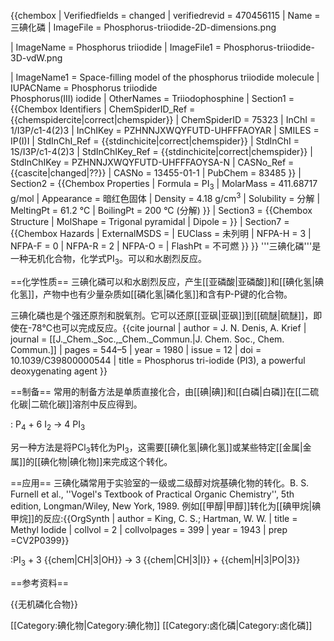 {{chembox
| Verifiedfields = changed
| verifiedrevid = 470456115
|   Name = 三碘化磷
|   ImageFile = Phosphorus-triiodide-2D-dimensions.png
<!-- | ImageSize = 150px -->
|   ImageName = Phosphorus triiodide
|   ImageFile1 = Phosphorus-triiodide-3D-vdW.png
<!-- | ImageSize1 = 150px  -->
|   ImageName1 = Space-filling model of the phosphorus triiodide molecule
|   IUPACName = Phosphorus triiodide<br />Phosphorus(III) iodide
|   OtherNames = Triiodophosphine
| Section1 = {{Chembox Identifiers
|   ChemSpiderID_Ref = {{chemspidercite|correct|chemspider}}
| ChemSpiderID = 75323
| InChI = 1/I3P/c1-4(2)3
| InChIKey = PZHNNJXWQYFUTD-UHFFFAOYAR
| SMILES = IP(I)I
| StdInChI_Ref = {{stdinchicite|correct|chemspider}}
| StdInChI = 1S/I3P/c1-4(2)3
| StdInChIKey_Ref = {{stdinchicite|correct|chemspider}}
| StdInChIKey = PZHNNJXWQYFUTD-UHFFFAOYSA-N
| CASNo_Ref = {{cascite|changed|??}}
| CASNo = 13455-01-1
|   PubChem = 83485
  }}
| Section2 = {{Chembox Properties
|   Formula = PI<sub>3</sub>
|   MolarMass = 411.68717 g/mol
|   Appearance = 暗红色固体
|   Density = 4.18 g/cm<sup>3</sup> 
|   Solubility = 分解
|   MeltingPt = 61.2 °C
|   BoilingPt = 200 °C (分解)
  }}
| Section3 = {{Chembox Structure
|   MolShape = Trigonal pyramidal
|   Dipole =
  }}
| Section7 = {{Chembox Hazards
|   ExternalMSDS =
|   EUClass = 未列明
|   NFPA-H = 3
|   NFPA-F = 0
|   NFPA-R = 2
|   NFPA-O =
|   FlashPt = 不可燃
  }}
}}
'''三碘化磷'''是一种无机化合物，化学式PI<sub>3</sub>。可以和水剧烈反应。

==化学性质==
三碘化磷可以和水剧烈反应，产生[[亚磷酸|亚磷酸]]和[[碘化氢|碘化氢]]，产物中也有少量杂质如[[磷化氢|磷化氢]]和含有P-P键的化合物。

三碘化磷也是个强还原剂和脱氧剂。它可以还原[[亚砜|亚砜]]到[[硫醚|硫醚]]，即使在-78℃也可以完成反应。<ref>{{cite journal | author = J. N. Denis, A. Krief | journal = [[J._Chem._Soc.,_Chem._Commun.|J. Chem. Soc., Chem. Commun.]] | pages = 544–5 | year = 1980 | issue = 12 | doi = 10.1039/C39800000544 | title = Phosphorus tri-iodide (PI3), a powerful deoxygenating agent }}</ref>

==制备==
常用的制备方法是单质直接化合，由[[碘|碘]]和[[白磷|白磷]]在[[二硫化碳|二硫化碳]]溶剂中反应得到。

: P<sub>4</sub>  +  6 I<sub>2</sub>  →  4 PI<sub>3</sub>

另一种方法是将PCl<sub>3</sub>转化为PI<sub>3</sub>，这需要[[碘化氢|碘化氢]]或某些特定[[金属|金属]]的[[碘化物|碘化物]]来完成这个转化。

==应用==
三碘化磷常用于实验室的一级或二级醇对烷基碘化物的转化。<ref>B. S. Furnell et al., ''Vogel's Textbook of Practical Organic Chemistry'', 5th edition, Longman/Wiley, New York, 1989.</ref> 例如[[甲醇|甲醇]]转化为[[碘甲烷|碘甲烷]]的反应:<ref>{{OrgSynth | author = King, C. S.;  Hartman, W. W. | title = Methyl Iodide | collvol = 2 | collvolpages = 399 | year = 1943 | prep =CV2P0399}}</ref>

:PI<sub>3</sub>  +  3 {{chem|CH|3|OH}}  →  3 {{chem|CH|3|I}}  +  {{chem|H|3|PO|3}}

==参考资料==
<references/>
<!-- Dead note "1": N. N. Greenwood, A. Earnshaw, ''Chemistry of the Elements'', 2nd ed., Butterworth-Heinemann, Oxford, UK, 1997. -->
<!-- Dead note "2": ''Handbook of Chemistry and Physics'', 71st edition, CRC Press, Ann Arbor, Michigan, 1990. -->
<!-- Dead note "3": J. March, ''Advanced Organic Chemistry'', 4th ed., p. 723, Wiley, New York, 1992. -->
<!-- Dead note "4": ''The Merck Index'', 7th edition, Merck & Co, Rahway, New Jersey, USA, 1960. -->
<!-- Dead note "5": A. D. F. Toy, ''The Chemistry of Phosphorus'', Pergamon Press, Oxford, UK, 1973. -->

{{无机磷化合物}}

[[Category:碘化物|Category:碘化物]]
[[Category:卤化磷|Category:卤化磷]]